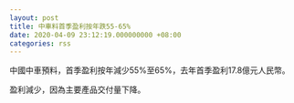```yaml
---
layout: post
title: 中車料首季盈利按年跌55-65%
date: 2020-04-09 23:12:19.000000000 +08:00
categories: rss
---
```


中國中車預料，首季盈利按年減少55%至65%，去年首季盈利17.8億元人民幣。

盈利減少，因為主要產品交付量下降。
